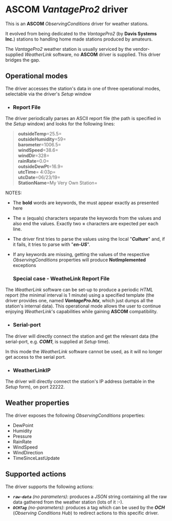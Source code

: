 ﻿# ASCOM *VantagePro2* driver

This is an **ASCOM** *ObservingConditions* driver for weather stations.

It evolved from being dedicated to the _VantagePro2_ (by **Davis Systems Inc.**) stations to handling home made stations produced by amateurs.

The _VantagePro2_ weather station is usually serviced by the vendor-supplied _WeatherLink_ software, no **ASCOM** driver is supplied.
This driver bridges the gap.


## Operational modes
The driver accesses the station's data in one of three operational modes, selectable via the driver's _Setup_ window

- ### Report File
The driver periodically parses an ASCII report file (the path is specified in the _Setup_ window) and looks for the following lines:

>**outsideTemp**=25.5=<br>
>**outsideHumidity**=59=<br>
>**barometer**=1006.5=<br>
>**windSpeed**=38.6=<br>
>**windDir**=328=<br>
>**rainRate**=0.0=<br>
>**outsideDewPt**=16.9=<br>
>**utcTime**= 4:03p=<br>
>**utcDate**=06/23/19=<br>
>**StationName**=My Very Own Station=<br>

NOTES:
- The **bold** words are keywords, the must appear exactly as presented here
- The **=** (equals) characters separate the keywords from the values and also end the values.  Exactly two **=** characters are expected per each line.
- The driver first tries to parse the values using the local "***Culture***" and, if it fails, it tries to parse with "***en-US***".
- If any keywords are missing, getting the values of the respective _ObservingConditions_ properties will produce **NotImplemented** exceptions


  ### Special case - WeatheLink Report File
The _WeatherLink_ software can be set-up to produce a periodic _HTML_ report (the minimal interval is 1 minute) using a specified template (the driver provides one, named ***VantagePro.htx***, which just dumps all the station's internal data).  This operational mode allows the user to continue enjoying _WeatherLink_'s capabilities while gaining **ASCOM** compatibility.

- ### Serial-port
The driver will directly connect the station and get the relevant data (the serial-port, e.g. _**COM1**_, is supplied at _Setup_ time).

In this mode the *WeatherLink* software cannot be used, as it will no longer get access to the serial port.

- ### WeatherLinkIP
The driver will directly connect the station's IP address (settable in the _Setup_ form), on port 22222.

## Weather properties
The driver exposes the following _ObservingConditions_ properties:

* DewPoint
* Humidity
* Pressure
* RainRate
* WindSpeed 
* WindDirection
* TimeSinceLastUpdate

## Supported actions
The driver supports the following actions:

* _**`raw-data`** (no parameters)_: produces a *JSON* string containing all the raw data gathered from the weather station (lots of it :-).
* _**`OCHTag`** (no-parameters)_: produces a tag which can be used by the _**OCH**_ (*Observing Conditions Hub*) to redirect actions to this specific driver.
